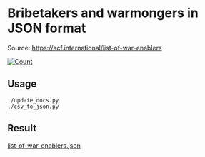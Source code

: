 # Bribetakers and warmongers in JSON format

Source: https://acf.international/list-of-war-enablers

[![Count](https://img.shields.io/badge/count-6237-red)](https://acf.international/list-of-war-enablers)

## Usage

```
./update_docs.py
./csv_to_json.py
```

## Result

[list-of-war-enablers.json](https://raw.githubusercontent.com/sirekanian/list-of-war-enablers/master/list-of-war-enablers.json)
